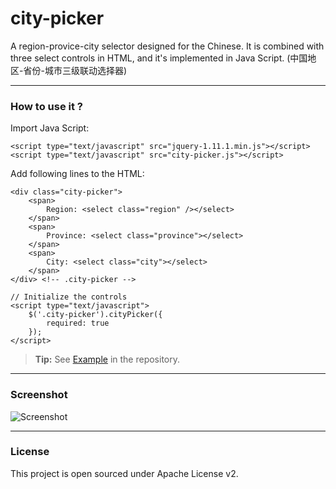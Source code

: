 city-picker
===========
A region-provice-city selector designed for the Chinese. It is combined with three select controls in HTML, and it's implemented in Java Script.
(中国地区-省份-城市三级联动选择器)

----------

### How to use it ?

Import Java Script:
```
<script type="text/javascript" src="jquery-1.11.1.min.js"></script>
<script type="text/javascript" src="city-picker.js"></script>
```

Add following lines to the HTML:
```
<div class="city-picker">
	<span>
		Region: <select class="region" /></select>
	</span>
	<span>
		Province: <select class="province"></select>
	</span>
	<span>
		City: <select class="city"></select>
	</span>
</div> <!-- .city-picker -->

// Initialize the controls
<script type="text/javascript">
	$('.city-picker').cityPicker({
		required: true
	});
</script>
```

> **Tip:** See [<i class="icon-share"></i> Example](https://github.com/zjhzxhz/city-picker/blob/master/example.html) in the repository.

----------

### Screenshot
![Screenshot](https://raw.githubusercontent.com/zjhzxhz/city-picker/master/screenshot.png)

----------

### License

This project is open sourced under Apache License v2.

